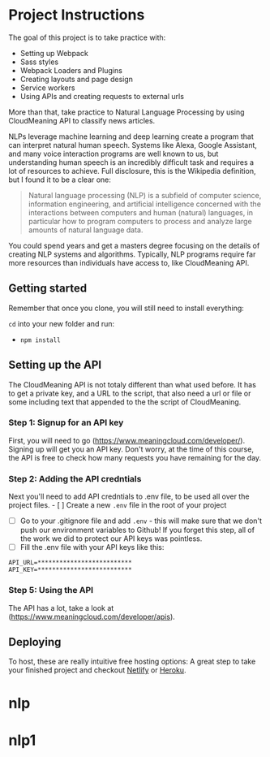 # Project Instructions

The goal of this project is to take practice with:
- Setting up Webpack
- Sass styles
- Webpack Loaders and Plugins
- Creating layouts and page design
- Service workers
- Using APIs and creating requests to external urls

More than that, take practice to Natural Language Processing by using CloudMeaning API to classify news articles.

NLPs leverage machine learning and deep learning create a program that can interpret natural human speech. Systems like Alexa, Google Assistant, and many voice interaction programs are well known to us, but understanding human speech is an incredibly difficult task and requires a lot of resources to achieve. Full disclosure, this is the Wikipedia definition, but I found it to be a clear one:

> Natural language processing (NLP) is a subfield of computer science, information engineering, and artificial intelligence
concerned with the interactions between computers and human (natural) languages, in particular how to program computers to
process and analyze large amounts of natural language data.

You could spend years and get a masters degree focusing on the details of creating NLP systems and algorithms. Typically, NLP programs require far more resources than individuals have access to, like CloudMeaning API.

## Getting started

Remember that once you clone, you will still need to install everything:

`cd` into your new folder and run:
- `npm install`

## Setting up the API

The CloudMeaning API is not totaly different than what used before. It has to get a private key, and a URL to the script, that also need a url or file or some including text that appended to the the script of CloudMeaning.

### Step 1: Signup for an API key
First, you will need to go (https://www.meaningcloud.com/developer/). Signing up will get you an API key. Don't worry, at the time of this course, the API is free to check how many requests you have remaining for the day.

### Step 2: Adding the API credntials 
Next you'll need to add API credntials to .env file, to be used all over the project files. - [ ] Create a new ```.env``` file in the root of your project
- [ ] Go to your .gitignore file and add ```.env``` - this will make sure that we don't push our environment variables to Github! If you forget this step, all of the work we did to protect our API keys was pointless.
- [ ] Fill the .env file with your API keys like this:

```
API_URL=**************************
API_KEY=**************************
```




### Step 5: Using the API

The API has a lot, take a look at (https://www.meaningcloud.com/developer/apis). 


## Deploying

To host, these are really intuitive free hosting options: A great step to take your finished project and checkout [Netlify](https://www.netlify.com/) or [Heroku](https://www.heroku.com/).
# nlp
# nlp1
